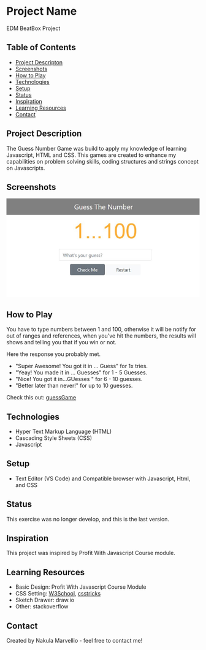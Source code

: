 # Project Name

EDM BeatBox Project

## Table of Contents

- [Project Descripton](#project-description)
- [Screenshots](#screenshots)
- [How to Play](#how-to-play)
- [Technologies](#technologies)
- [Setup](#setup)
- [Status](#status)
- [Inspiration](#inspiration)
- [Learning Resources](#learning-resources)
- [Contact](#contact)

## Project Description

The Guess Number Game was build to apply my knowledge of learning Javascript, HTML and CSS. This games are created to enhance my capabilities on problem solving skills, coding structures and strings concept on Javascripts.

## Screenshots

![Example screenshot](./guess.JPG)

## How to Play

You have to type numbers between 1 and 100, otherwise it will be notify for out of ranges and references, when you've hit the numbers, the results will shows and telling you that if you win or not.

Here the response you probably met.

- "Super Awesome! You got it in ... Guess" for 1x tries.
- "Yeay! You made it in ... Guesses" for 1 - 5 Guesses.
- "Nice! You got it in...GUesses " for 6 - 10 guesses.
- "Better later than never!" for up to 10 guesses.

Check this out: [guessGame](https://naku-ma.github.io/guessGame/)

## Technologies

- Hyper Text Markup Language (HTML)
- Cascading Style Sheets (CSS)
- Javascript

## Setup

- Text Editor (VS Code) and Compatible browser with Javascript, Html, and CSS

## Status

This exercise was no longer develop, and this is the last version.

## Inspiration

This project was inspired by Profit With Javascript Course module.

## Learning Resources

- Basic Design: Profit With Javascript Course Module
- CSS Setting: [W3School](https://www.w3schools.com/), [csstricks](https://css-tricks.com/)
- Sketch Drawer: draw.io
- Other: stackoverflow

## Contact

Created by Nakula Marvellio - feel free to contact me!
